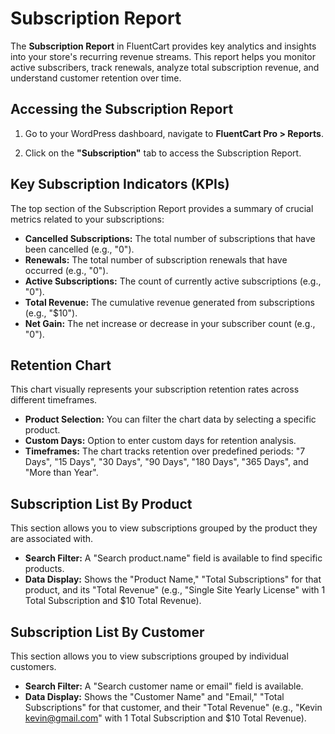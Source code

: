  # Subscription Report

The **Subscription Report** in FluentCart provides key analytics and insights into your store's recurring revenue streams. This report helps you monitor active subscribers, track renewals, analyze total subscription revenue, and understand customer retention over time.

## Accessing the Subscription Report

1.  Go to your WordPress dashboard, navigate to **FluentCart Pro > Reports**.
2.  Click on the **"Subscription"** tab to access the Subscription Report.

    <!-- ![Screenshot of Subscription Report Page](@images/reporting-analytics/subscription-report.) -->

## Key Subscription Indicators (KPIs)

The top section of the Subscription Report provides a summary of crucial metrics related to your subscriptions:

* **Cancelled Subscriptions:** The total number of subscriptions that have been cancelled (e.g., "0").
* **Renewals:** The total number of subscription renewals that have occurred (e.g., "0").
* **Active Subscriptions:** The count of currently active subscriptions (e.g., "0").
* **Total Revenue:** The cumulative revenue generated from subscriptions (e.g., "$10").
* **Net Gain:** The net increase or decrease in your subscriber count (e.g., "0").

## Retention Chart

This chart visually represents your subscription retention rates across different timeframes.

* **Product Selection:** You can filter the chart data by selecting a specific product.
* **Custom Days:** Option to enter custom days for retention analysis.
* **Timeframes:** The chart tracks retention over predefined periods: "7 Days", "15 Days", "30 Days", "90 Days", "180 Days", "365 Days", and "More than Year".

## Subscription List By Product

This section allows you to view subscriptions grouped by the product they are associated with.

* **Search Filter:** A "Search product.name" field is available to find specific products.
* **Data Display:** Shows the "Product Name," "Total Subscriptions" for that product, and its "Total Revenue" (e.g., "Single Site Yearly License" with 1 Total Subscription and $10 Total Revenue).

## Subscription List By Customer

This section allows you to view subscriptions grouped by individual customers.

* **Search Filter:** A "Search customer name or email" field is available.
* **Data Display:** Shows the "Customer Name" and "Email," "Total Subscriptions" for that customer, and their "Total Revenue" (e.g., "Kevin kevin@gmail.com" with 1 Total Subscription and $10 Total Revenue).

 